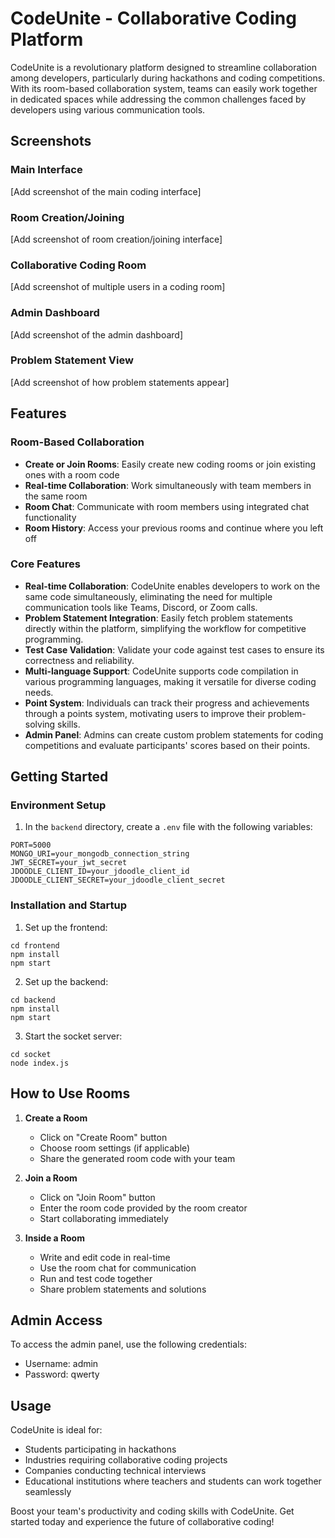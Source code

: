 # CodeUnite - Collaborative Coding Platform

CodeUnite is a revolutionary platform designed to streamline collaboration among developers, particularly during hackathons and coding competitions. With its room-based collaboration system, teams can easily work together in dedicated spaces while addressing the common challenges faced by developers using various communication tools.

## Screenshots

### Main Interface
[Add screenshot of the main coding interface]

### Room Creation/Joining
[Add screenshot of room creation/joining interface]

### Collaborative Coding Room
[Add screenshot of multiple users in a coding room]

### Admin Dashboard
[Add screenshot of the admin dashboard]

### Problem Statement View
[Add screenshot of how problem statements appear]

## Features

### Room-Based Collaboration
- **Create or Join Rooms**: Easily create new coding rooms or join existing ones with a room code
- **Real-time Collaboration**: Work simultaneously with team members in the same room
- **Room Chat**: Communicate with room members using integrated chat functionality
- **Room History**: Access your previous rooms and continue where you left off

### Core Features
- **Real-time Collaboration**: CodeUnite enables developers to work on the same code simultaneously, eliminating the need for multiple communication tools like Teams, Discord, or Zoom calls.
- **Problem Statement Integration**: Easily fetch problem statements directly within the platform, simplifying the workflow for competitive programming.
- **Test Case Validation**: Validate your code against test cases to ensure its correctness and reliability.
- **Multi-language Support**: CodeUnite supports code compilation in various programming languages, making it versatile for diverse coding needs.
- **Point System**: Individuals can track their progress and achievements through a points system, motivating users to improve their problem-solving skills.
- **Admin Panel**: Admins can create custom problem statements for coding competitions and evaluate participants' scores based on their points.

## Getting Started

### Environment Setup
1. In the `backend` directory, create a `.env` file with the following variables:
```
PORT=5000
MONGO_URI=your_mongodb_connection_string
JWT_SECRET=your_jwt_secret
JDOODLE_CLIENT_ID=your_jdoodle_client_id
JDOODLE_CLIENT_SECRET=your_jdoodle_client_secret
```

### Installation and Startup

1. Set up the frontend:
```console
cd frontend
npm install
npm start
```

2. Set up the backend:
```console
cd backend
npm install
npm start
```

3. Start the socket server:
```console
cd socket
node index.js
```

## How to Use Rooms

1. **Create a Room**
   - Click on "Create Room" button
   - Choose room settings (if applicable)
   - Share the generated room code with your team

2. **Join a Room**
   - Click on "Join Room" button
   - Enter the room code provided by the room creator
   - Start collaborating immediately

3. **Inside a Room**
   - Write and edit code in real-time
   - Use the room chat for communication
   - Run and test code together
   - Share problem statements and solutions

## Admin Access
To access the admin panel, use the following credentials:
- Username: admin
- Password: qwerty

## Usage
CodeUnite is ideal for:
- Students participating in hackathons
- Industries requiring collaborative coding projects
- Companies conducting technical interviews
- Educational institutions where teachers and students can work together seamlessly

Boost your team's productivity and coding skills with CodeUnite.
Get started today and experience the future of collaborative coding!